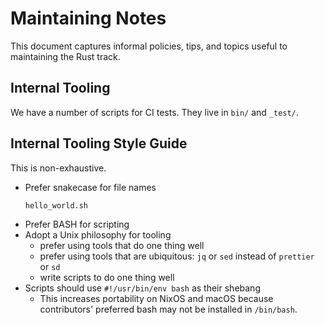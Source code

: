 # Maintaining Notes

This document captures informal policies, tips, and topics useful to maintaining the Rust track.

## Internal Tooling

We have a number of scripts for CI tests.
They live in `bin/` and `_test/`.

## Internal Tooling Style Guide

This is non-exhaustive.

- Prefer snakecase for file names
    ```sh
    hello_world.sh
    ```
- Prefer BASH for scripting
- Adopt a Unix philosophy for tooling
  - prefer using tools that do one thing well
  - prefer using tools that are ubiquitous: `jq` or `sed` instead of `prettier` or `sd`
  - write scripts to do one thing well
- Scripts should use `#!/usr/bin/env bash` as their shebang
  - This increases portability on NixOS and macOS because contributors' preferred bash may not be installed in `/bin/bash`.

